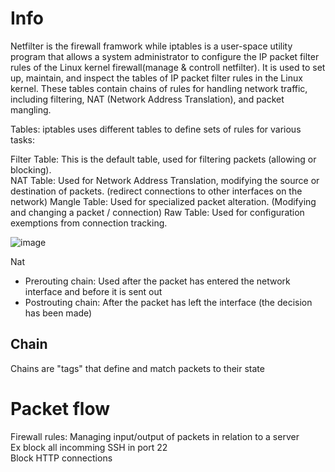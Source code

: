 




# Info
Netfilter is the firewall framwork while iptables is a user-space utility program that allows a system administrator to configure the IP packet filter rules of the Linux kernel firewall(manage & controll netfilter).
It is used to set up, maintain, and inspect the tables of IP packet filter rules in the Linux kernel. These tables contain chains of rules for handling network traffic, including filtering, NAT (Network Address Translation), and packet mangling.  


Tables: iptables uses different tables to define sets of rules for various tasks:  

Filter Table: This is the default table, used for filtering packets (allowing or blocking).  
NAT Table: Used for Network Address Translation, modifying the source or destination of packets. (redirect connections to other interfaces on the network) 
Mangle Table: Used for specialized packet alteration.  (Modifying and changing a packet / connection)
Raw Table: Used for configuration exemptions from connection tracking.  

![image](https://github.com/Keeriiim/CCNA/assets/117115289/e08500e1-9fe0-4c0b-9ebc-b3b2319dee44)  

Nat
- Prerouting chain: Used after the packet has entered the network interface and before it is sent out
- Postrouting chain: After the packet has left the interface (the decision has been made)

## Chain
Chains are "tags" that define and match packets to their state

# Packet flow
Firewall rules: Managing input/output of packets in relation to a server  
  Ex block all incomming SSH in port 22  
  Block HTTP connections  
